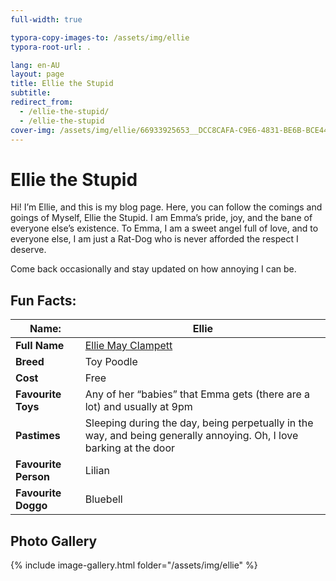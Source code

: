 ```yaml
---
full-width: true

typora-copy-images-to: /assets/img/ellie
typora-root-url: .

lang: en-AU
layout: page
title: Ellie the Stupid
subtitle: 
redirect_from:
  - /ellie-the-stupid/
  - /ellie-the-stupid
cover-img: /assets/img/ellie/66933925653__DCC8CAFA-C9E6-4831-BE6B-BCE44A0D1A75.jpeg
---
```


# Ellie the Stupid

Hi! I’m Ellie, and this is my blog page. Here, you can follow the comings and goings of Myself, Ellie the Stupid. I am Emma’s pride, joy, and the bane of everyone else’s existence. To Emma, I am a sweet angel full of love, and to everyone else, I am just a Rat-Dog who is never afforded the respect I deserve.

Come back occasionally and stay updated on how annoying I can be.

## Fun Facts:

| **Name:**            | Ellie                                                        |
| -------------------- | ------------------------------------------------------------ |
| **Full Name**        | [Ellie May Clampett](https://beverlyhillbillies.fandom.com/wiki/Elly_May_Clampett) |
| **Breed**            | Toy Poodle                                                   |
| **Cost**             | Free                                                         |
| **Favourite Toys**   | Any of her “babies” that Emma gets (there are a lot) and usually at 9pm |
| **Pastimes**         | Sleeping during the day, being perpetually in the way, and being generally annoying. Oh, I love barking at the door |
| **Favourite Person** | Lilian                                                       |
| **Favourite Doggo**  | Bluebell                                                     |

## Photo Gallery

{% include image-gallery.html folder="/assets/img/ellie" %}
